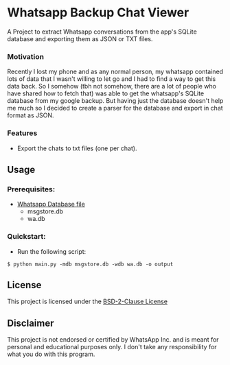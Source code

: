 # Whatsapp Backup Chat Viewer

<!-- Add `badges` here-->

A Project to extract Whatsapp conversations from the app's SQLite database and exporting them as JSON or TXT files.

<!-- Add TXT Output -->

<!-- Add JSON Output -->

### Motivation

Recently I lost my phone and as any normal person, my whatsapp contained lots of data that I wasn't willing to let go and I had to find a way to get this data back. So I somehow (tbh not somehow, there are a lot of people who have shared how to fetch that) was able to get the whatsapp's SQLite database from my google backup. But having just the database doesn't help me much so I decided to create a parser for the database and export in chat format as JSON.

### Features

- Export the chats to txt files (one per chat).
<!-- - Export the chats to JSON file. -->

## Usage

### Prerequisites:

- [Whatsapp Database file](#retrieving-whatsapp-databases)
  - msgstore.db
  - wa.db

### Quickstart:

- Run the following script:

```shell
$ python main.py -mdb msgstore.db -wdb wa.db -o output
```

<!-- ## Retrieving WhatsApp Databases

For retrieving the WhatsApp database files from an Android device there are several options.

(This section will be updated soon.) -->

## License

This project is licensed under the [BSD-2-Clause License](./LICENSE.md)

## Disclaimer

This project is not endorsed or certified by WhatsApp Inc. and is meant for personal and educational purposes only. I don't take any responsibility for what you do with this program.
